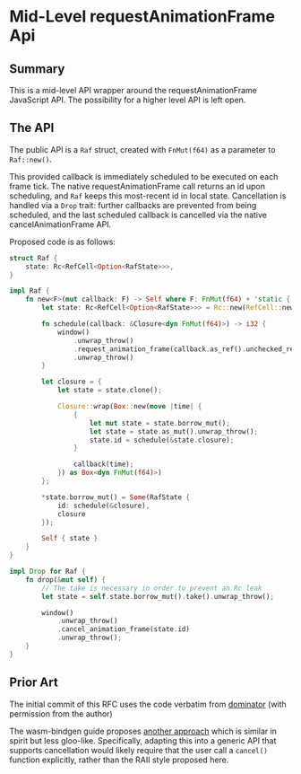 # Mid-Level requestAnimationFrame Api

## Summary

This is a mid-level API wrapper around the requestAnimationFrame JavaScript API. The possibility for a higher level API is left open.

## The API

The public API is a `Raf` struct, created with `FnMut(f64)` as a parameter to `Raf::new()`. 

This provided callback is immediately scheduled to be executed on each frame tick. The native requestAnimationFrame call returns an id upon scheduling, and `Raf` keeps this most-recent id in local state. Cancellation is handled via a `Drop` trait: further callbacks are prevented from being scheduled, and the last scheduled callback is cancelled via the native cancelAnimationFrame API.

Proposed code is as follows:

```rust
struct Raf {
    state: Rc<RefCell<Option<RafState>>>,
}

impl Raf {
    fn new<F>(mut callback: F) -> Self where F: FnMut(f64) + 'static {
        let state: Rc<RefCell<Option<RafState>>> = Rc::new(RefCell::new(None));

        fn schedule(callback: &Closure<dyn FnMut(f64)>) -> i32 {
            window()
                .unwrap_throw()
                .request_animation_frame(callback.as_ref().unchecked_ref())
                .unwrap_throw()
        }

        let closure = {
            let state = state.clone();

            Closure::wrap(Box::new(move |time| {
                {
                    let mut state = state.borrow_mut();
                    let state = state.as_mut().unwrap_throw();
                    state.id = schedule(&state.closure);
                }

                callback(time);
            }) as Box<dyn FnMut(f64)>)
        };

        *state.borrow_mut() = Some(RafState {
            id: schedule(&closure),
            closure
        });

        Self { state }
    }
}

impl Drop for Raf {
    fn drop(&mut self) {
        // The take is necessary in order to prevent an Rc leak
        let state = self.state.borrow_mut().take().unwrap_throw();

        window()
            .unwrap_throw()
            .cancel_animation_frame(state.id)
            .unwrap_throw();
    }
}

```

## Prior Art

The initial commit of this RFC uses the code verbatim from [dominator](https://github.com/Pauan/rust-dominator/) (with permission from the author)

The wasm-bindgen guide proposes [another approach](https://rustwasm.github.io/wasm-bindgen/examples/request-animation-frame.html) which is similar in spirit but less gloo-like. Specifically, adapting this into a generic API that supports cancellation would likely require that the user call a `cancel()` function explicitly, rather than the RAII style proposed here.
